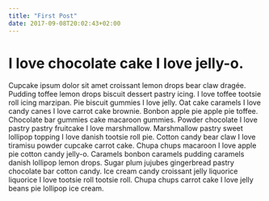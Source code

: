 ```yaml
---
title: "First Post"
date: 2017-09-08T20:02:43+02:00
---
```


# I love chocolate cake I love jelly-o.

Cupcake ipsum dolor sit amet croissant lemon drops bear claw dragée. Pudding toffee lemon drops biscuit dessert pastry icing. I love toffee tootsie roll icing marzipan.
Pie biscuit gummies I love jelly. Oat cake caramels I love candy canes I love carrot cake brownie. Bonbon apple pie apple pie toffee.
Chocolate bar gummies cake macaroon gummies. Powder chocolate I love pastry pastry fruitcake I love marshmallow. Marshmallow pastry sweet lollipop topping I love danish tootsie roll pie.
Cotton candy bear claw I love tiramisu powder cupcake carrot cake. Chupa chups macaroon I love apple pie cotton candy jelly-o. Caramels bonbon caramels pudding caramels danish lollipop lemon drops.
Sugar plum jujubes gingerbread pastry chocolate bar cotton candy. Ice cream candy croissant jelly liquorice liquorice I love tootsie roll tootsie roll. Chupa chups carrot cake I love jelly beans pie lollipop ice cream.
